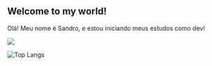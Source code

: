 ## Welcome to my world! 

Olá! Meu nome é Sandro, e estou iniciando meus estudos como dev!

<picture>
<source
  srcset="https://github-readme-stats.vercel.app/api?username=Sandro-Gomes&show_icons=true&theme=dark"
  media="(prefers-color-scheme: dark)"
/>
<source
  srcset="https://github-readme-stats.vercel.app/api?username=Sandro-Gomes&show_icons=true"
  media="(prefers-color-scheme: light), (prefers-color-scheme: no-preference)"
/>
<img src="https://github-readme-stats.vercel.app/api?username=Sandro-Gomes&show_icons=true" />
</picture>

![Top Langs](https://github-readme-stats.vercel.app/api/top-langs/?username=Sandro-Gomes&layout=compact&theme=dark)
